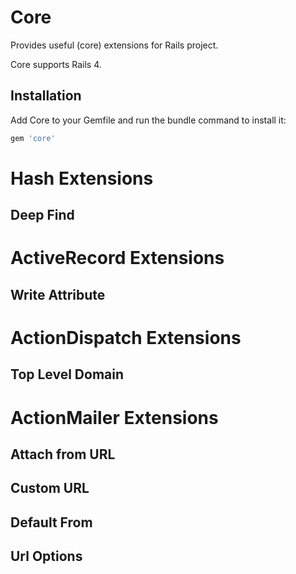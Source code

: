 # Core

Provides useful (core) extensions for Rails project.

Core supports Rails 4.


## Installation

Add Core to your Gemfile and run the bundle command to install it:

```ruby
gem 'core'
```

# Hash Extensions

## Deep Find


# ActiveRecord Extensions

## Write Attribute


# ActionDispatch Extensions

## Top Level Domain


# ActionMailer Extensions

## Attach from URL

## Custom URL

## Default From

## Url Options
